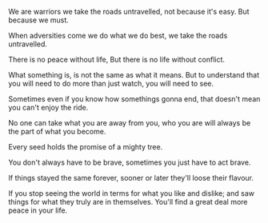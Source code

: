 
We are warriors we take the roads untravelled, not because it's easy.
But because we must.

When adversities come we do what we do best, we take the roads untravelled.


There is no peace without life, But there is no life without conflict.



What something is, is not the same as what it means.
But to understand that you will need to do more than just watch, you will need to see.



Sometimes even if you know how somethings gonna end, that doesn't mean you can't enjoy the ride.




No one can take what you are away from you, who you are will always be the part of what you become.


Every seed holds the promise of a mighty tree.


You don't always have to be brave, sometimes you just have to act brave.

If things stayed the same forever, sooner or later they'll loose their flavour.


If you stop seeing the world in terms for what you like and dislike; and saw things for what they truly are in themselves. You'll find a great deal more peace in your life.